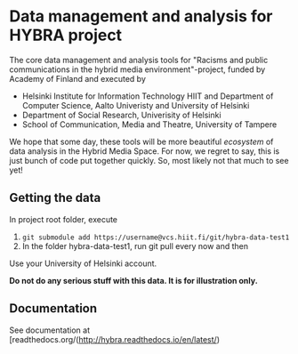 # Data management and analysis for HYBRA project

The core data management and analysis tools for "Racisms and public communications in the hybrid media environment"-project, funded by Academy of Finland and executed by

* Helsinki Institute for Information Technology HIIT and Department of Computer Science, Aalto Univeristy and University of Helsinki
* Department of Social Research, Univerisity of Helsinki
* School of Communication, Media and Theatre, University of Tampere

We hope that some day, these tools will be more beautiful _ecosystem_ of data analysis in the Hybrid Media Space. For now, we regret to say, this is just bunch of code put together quickly. So, most likely not that much to see yet!

## Getting the data

In project root folder, execute

1. `git submodule add https://username@vcs.hiit.fi/git/hybra-data-test1`
1. In the folder hybra-data-test1, run git pull every now and then

Use your University of Helsinki account.

**Do not do any serious stuff with this data. It is for illustration only.**

## Documentation

See documentation at [readthedocs.org/(http://hybra.readthedocs.io/en/latest/)
